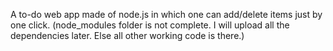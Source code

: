 A to-do web app made of node.js in which one can add/delete items just by one click.
(node_modules folder is not complete. I will upload all the dependencies later. Else all other working code is there.)
